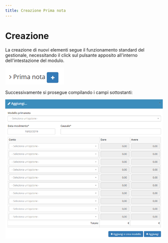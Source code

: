 ```yaml
---
title: Creazione Prima nota
---
```


# Creazione

La creazione di nuovi elementi segue il funzionamento standard del gestionale, necessitando il click sul pulsante apposito all'interno dell'intestazione del modulo.

![Screenshot creazione prima nota](../../../../.gitbook/assets/creazioneprimanota.PNG)

Successivamente si prosegue compilando i campi sottostanti:

![Screenshot creazione prima nota](../../../../.gitbook/assets/campiprimanota%20%281%29.PNG)

